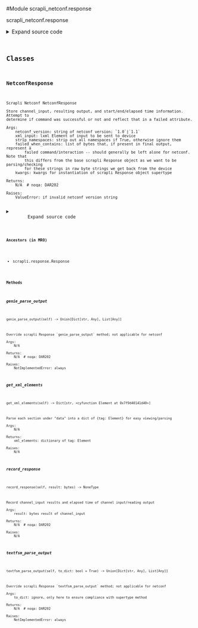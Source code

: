 <link rel="preload stylesheet" as="style" href="https://cdnjs.cloudflare.com/ajax/libs/10up-sanitize.css/11.0.1/sanitize.min.css" integrity="sha256-PK9q560IAAa6WVRRh76LtCaI8pjTJ2z11v0miyNNjrs=" crossorigin>
<link rel="preload stylesheet" as="style" href="https://cdnjs.cloudflare.com/ajax/libs/10up-sanitize.css/11.0.1/typography.min.css" integrity="sha256-7l/o7C8jubJiy74VsKTidCy1yBkRtiUGbVkYBylBqUg=" crossorigin>
<link rel="stylesheet preload" as="style" href="https://cdnjs.cloudflare.com/ajax/libs/highlight.js/10.1.1/styles/github.min.css" crossorigin>
<script defer src="https://cdnjs.cloudflare.com/ajax/libs/highlight.js/10.1.1/highlight.min.js" integrity="sha256-Uv3H6lx7dJmRfRvH8TH6kJD1TSK1aFcwgx+mdg3epi8=" crossorigin></script>
<script>window.addEventListener('DOMContentLoaded', () => hljs.initHighlighting())</script>















#Module scrapli_netconf.response

scrapli_netconf.response

<details class="source">
    <summary>
        <span>Expand source code</span>
    </summary>
    <pre>
        <code class="python">
"""scrapli_netconf.response"""
import logging
import re
from datetime import datetime
from typing import Any, Dict, List, Optional, Tuple, Union

from lxml import etree
from lxml.etree import Element

from scrapli.response import Response
from scrapli_netconf.constants import NetconfVersion
from scrapli_netconf.helper import remove_namespaces

LOG = logging.getLogger("response")

# "chunk match" matches two groups per section returned from the netconf server, first the length of
# the response, and second the response itself. we use the length of the response to validate the
# response is in fact X length. this regex is basically "start at line feed, and match "#123" where
# "123" is obviously any length of digits... then we don't capture zero or more newlines because we
# dont care about them. Next we have the main capture group -- this starts with a negative lookahead
# that says we want to stop matching as soon as we hit another "#123" *or* a "##" (end of message),
# after that we match anything "." and that is the "body" of the response
CHUNK_MATCH_1_1 = re.compile(pattern=rb"^#(\d+)(?:\n*)(((?!#\d+\n+|##).)*)", flags=re.M | re.S)

PARSER = etree.XMLParser(remove_blank_text=True, recover=True)


class NetconfResponse(Response):
    def __init__(
        self,
        netconf_version: NetconfVersion,
        xml_input: Element,
        strip_namespaces: bool = True,
        failed_when_contains: Optional[Union[bytes, List[bytes]]] = None,
        **kwargs: Any,
    ):
        """
        Scrapli Netconf NetconfResponse

        Store channel_input, resulting output, and start/end/elapsed time information. Attempt to
        determine if command was successful or not and reflect that in a failed attribute.

        Args:
            netconf_version: string of netconf version; `1.0`|`1.1`
            xml_input: lxml Element of input to be sent to device
            strip_namespaces: strip out all namespaces if True, otherwise ignore them
            failed_when_contains: list of bytes that, if present in final output, represent a
                failed command/interaction -- should generally be left alone for netconf. Note that
                this differs from the base scrapli Response object as we want to be parsing/checking
                for these strings in raw byte strings we get back from the device
            kwargs: kwargs for instantiation of scrapli Response object supertype

        Returns:
            N/A  # noqa: DAR202

        Raises:
            ValueError: if invalid netconf_version string

        """
        if netconf_version not in (NetconfVersion.VERSION_1_0, NetconfVersion.VERSION_1_1):
            raise ValueError(f"`netconf_version` should be one of 1.0|1.1, got `{netconf_version}`")

        self.netconf_version = netconf_version
        self.xml_input = xml_input
        self.strip_namespaces = strip_namespaces
        self.xml_result: Element

        super().__init__(**kwargs)

        if failed_when_contains is None:
            # match on both opening and closing tags too so we never have to think about/compare
            # things with namespaces (the closing tags wont have namespaces)
            failed_when_contains = [
                b"</rpc-error>",
                b"</rpc-errors>",
                b"<rpc-error>",
                b"<rpc-errors>",
            ]
        if isinstance(failed_when_contains, bytes):
            failed_when_contains = [failed_when_contains]
        self.failed_when_contains = failed_when_contains

        self.error_messages: List[str] = []

    def record_response(self, result: bytes) -> None:
        """
        Record channel_input results and elapsed time of channel input/reading output

        Args:
            result: bytes result of channel_input

        Returns:
            N/A  # noqa: DAR202

        Raises:
            N/A

        """
        self.finish_time = datetime.now()
        self.elapsed_time = (self.finish_time - self.start_time).total_seconds()
        self.raw_result = result

        if not self.failed_when_contains:
            self.failed = False
        elif not any(err in self.raw_result for err in self.failed_when_contains):
            self.failed = False

        if self.netconf_version == NetconfVersion.VERSION_1_0:
            self._record_response_netconf_1_0()
        else:
            self._record_response_netconf_1_1()

        if self.failed:
            self._fetch_error_messages()

    def _record_response_netconf_1_0(self) -> None:
        """
        Record response for netconf version 1.0

        Args:
            N/A

        Returns:
            N/A  # noqa: DAR202

        Raises:
            N/A

        """
        # remove the message end characters and xml document header see:
        # https://github.com/scrapli/scrapli_netconf/issues/1
        self.xml_result = etree.fromstring(
            self.raw_result.replace(b"]]>]]>", b"").replace(
                b'<?xml version="1.0" encoding="UTF-8"?>', b""
            ),
            parser=PARSER,
        )

        if self.strip_namespaces:
            self.xml_result = remove_namespaces(self.xml_result)
            self.result = etree.tostring(self.xml_result, pretty_print=True).decode()
        else:
            self.result = etree.tostring(self.xml_result, pretty_print=True).decode()

    def _validate_chunk_size_netconf_1_1(self, result: Tuple[str, bytes]) -> None:
        """
        Validate individual chunk size; handle parsing trailing new lines for chunk sizes

        It seems that some platforms behave slightly differently than others (looking at you IOSXE)
        in the way they count chunk sizes with respect to trailing whitespace. Per my reading of the
        RFC, the response for a netconf 1.1 response should look like this:

        ```
        ##XYZ
        <somexml>
        ##
        ```

        Where "XYZ" is an integer number of the count of chars in the following chunk (the chars up
        to the next "##" symbols), then the actual XML response, then a new line(!!!!) and a pair of
        hash symbols to indicate the chunk is complete.

        IOSXE seems to *not* want to see the newline between the XML payload and the double hash
        symbols... instead when it sees that newline it immediately returns the response. This
        breaks the core behavior of scrapli in that scrapli always writes the input, then reads the
        written inputs off the channel *before* sending a return character. This ensures that we
        never have to deal with stripping out the inputs and such because it has already been read.
        With IOSXE Behaving this way, we have to instead use `send_input` with the `eager` flag set
        -- this means that we do *not* read the inputs, we simply send a return. We then have to do
        a little extra parsing to strip out the inputs, but thats no big deal...

        Where this finally gets to "spacing" -- IOSXE seems to include trailing newlines *sometimes*
        but not other times, whereas IOSXR (for example) *always* counts a single trailing newline
        (after the XML). SO.... long story long... (the above chunk stuff doesn't necessarily matter
        for this, but felt like as good a place to document it as any...) this method deals w/
        newline counts -- we check the expected chunk length against the actual char count, the char
        count with all trailing whitespace stripped, and the count of the chunk + a *single*
        trailing newline character...

        FIN

        Args:
            result: Tuple from re.findall parsing the full response object

        Returns:
            N/A  # noqa: DAR202

        Raises:
            N/A

        """
        expected_len = int(result[0])
        result_value = result[1]

        actual_len = len(result_value)
        rstripped_len = len(result_value.rstrip())

        trailing_newline_count = actual_len - rstripped_len
        if trailing_newline_count > 1:
            extraneous_trailing_newline_count = trailing_newline_count - 1
        else:
            extraneous_trailing_newline_count = 1
        trimmed_newline_len = actual_len - extraneous_trailing_newline_count

        if rstripped_len == 0:
            # at least nokia tends to have itty bitty chunks of one element, and/or chunks that have
            # *only* whitespace and our regex ignores this, so if there was/is nothing in the result
            # section we can assume it was just whitespace and move on w/our lives
            actual_len = expected_len

        if expected_len == actual_len:
            return
        if expected_len == rstripped_len:
            return
        if expected_len == trimmed_newline_len:
            return

        LOG.critical(
            f"Return element length invalid, expected {expected_len} got {actual_len} for "
            f"element: {repr(result_value)}"
        )
        self.failed = True

    def _record_response_netconf_1_1(self) -> None:
        """
        Record response for netconf version 1.1

        Args:
            N/A

        Returns:
            N/A  # noqa: DAR202

        Raises:
            N/A

        """
        result_sections = re.findall(pattern=CHUNK_MATCH_1_1, string=self.raw_result)

        # validate all received data
        for result in result_sections:
            self._validate_chunk_size_netconf_1_1(result=result)

        self.xml_result = etree.fromstring(
            b"\n".join(
                [
                    # remove the message end characters and xml document header see:
                    # https://github.com/scrapli/scrapli_netconf/issues/1
                    result[1].replace(b'<?xml version="1.0" encoding="UTF-8"?>', b"")
                    for result in result_sections
                ]
            ),
            parser=PARSER,
        )

        if self.strip_namespaces:
            self.xml_result = remove_namespaces(self.xml_result)
            self.result = etree.tostring(self.xml_result, pretty_print=True).decode()
        else:
            self.result = etree.tostring(self.xml_result, pretty_print=True).decode()

    def _fetch_error_messages(self) -> None:
        """
        Fetch all error messages (if any)

        RFC states that there MAY be more than one rpc-error so we just xpath for all
        "error-message" tags and pull out the text of those elements. The strip is just to remove
        leading/trailing white space to make things look a bit nicer.

        Args:
            N/A

        Returns:
            N/A  # noqa: DAR202

        Raises:
            N/A

        """
        err_messages = self.xml_result.xpath("//rpc-error/error-message")
        self.error_messages = [err.text.strip() for err in err_messages]

    def get_xml_elements(self) -> Dict[str, Element]:
        """
        Parse each section under "data" into a dict of {tag: Element} for easy viewing/parsing

        Args:
            N/A

        Returns:
            xml_elements: dictionary of tag: Element

        Raises:
            N/A

        """
        xml_elements = {}
        data_element = self.xml_result.find("data", namespaces=self.xml_result.nsmap)

        # juniper doesn't return data in a "data" element for bare rpc calls, guard against that
        # breaking the iterchildren()
        if data_element is not None:
            for child in data_element.iterchildren():
                _tag = etree.QName(child.tag).localname
                xml_elements[_tag] = child
        return xml_elements

    def textfsm_parse_output(self, to_dict: bool = True) -> Union[Dict[str, Any], List[Any]]:
        """
        Override scrapli Response `textfsm_parse_output` method; not applicable for netconf

        Args:
            to_dict: ignore, only here to ensure compliance with supertype method

        Returns:
            N/A  # noqa: DAR202

        Raises:
            NotImplementedError: always

        """
        raise NotImplementedError("No textfsm parsing for netconf output!")

    def genie_parse_output(self) -> Union[Dict[str, Any], List[Any]]:
        """
        Override scrapli Response `genie_parse_output` method; not applicable for netconf

        Args:
            N/A

        Returns:
            N/A  # noqa: DAR202

        Raises:
            NotImplementedError: always

        """
        raise NotImplementedError("No genie parsing for netconf output!")
        </code>
    </pre>
</details>



## Classes

### NetconfResponse


```text
Scrapli Netconf NetconfResponse

Store channel_input, resulting output, and start/end/elapsed time information. Attempt to
determine if command was successful or not and reflect that in a failed attribute.

Args:
    netconf_version: string of netconf version; `1.0`|`1.1`
    xml_input: lxml Element of input to be sent to device
    strip_namespaces: strip out all namespaces if True, otherwise ignore them
    failed_when_contains: list of bytes that, if present in final output, represent a
        failed command/interaction -- should generally be left alone for netconf. Note that
        this differs from the base scrapli Response object as we want to be parsing/checking
        for these strings in raw byte strings we get back from the device
    kwargs: kwargs for instantiation of scrapli Response object supertype

Returns:
    N/A  # noqa: DAR202

Raises:
    ValueError: if invalid netconf_version string
```

<details class="source">
    <summary>
        <span>Expand source code</span>
    </summary>
    <pre>
        <code class="python">
class NetconfResponse(Response):
    def __init__(
        self,
        netconf_version: NetconfVersion,
        xml_input: Element,
        strip_namespaces: bool = True,
        failed_when_contains: Optional[Union[bytes, List[bytes]]] = None,
        **kwargs: Any,
    ):
        """
        Scrapli Netconf NetconfResponse

        Store channel_input, resulting output, and start/end/elapsed time information. Attempt to
        determine if command was successful or not and reflect that in a failed attribute.

        Args:
            netconf_version: string of netconf version; `1.0`|`1.1`
            xml_input: lxml Element of input to be sent to device
            strip_namespaces: strip out all namespaces if True, otherwise ignore them
            failed_when_contains: list of bytes that, if present in final output, represent a
                failed command/interaction -- should generally be left alone for netconf. Note that
                this differs from the base scrapli Response object as we want to be parsing/checking
                for these strings in raw byte strings we get back from the device
            kwargs: kwargs for instantiation of scrapli Response object supertype

        Returns:
            N/A  # noqa: DAR202

        Raises:
            ValueError: if invalid netconf_version string

        """
        if netconf_version not in (NetconfVersion.VERSION_1_0, NetconfVersion.VERSION_1_1):
            raise ValueError(f"`netconf_version` should be one of 1.0|1.1, got `{netconf_version}`")

        self.netconf_version = netconf_version
        self.xml_input = xml_input
        self.strip_namespaces = strip_namespaces
        self.xml_result: Element

        super().__init__(**kwargs)

        if failed_when_contains is None:
            # match on both opening and closing tags too so we never have to think about/compare
            # things with namespaces (the closing tags wont have namespaces)
            failed_when_contains = [
                b"</rpc-error>",
                b"</rpc-errors>",
                b"<rpc-error>",
                b"<rpc-errors>",
            ]
        if isinstance(failed_when_contains, bytes):
            failed_when_contains = [failed_when_contains]
        self.failed_when_contains = failed_when_contains

        self.error_messages: List[str] = []

    def record_response(self, result: bytes) -> None:
        """
        Record channel_input results and elapsed time of channel input/reading output

        Args:
            result: bytes result of channel_input

        Returns:
            N/A  # noqa: DAR202

        Raises:
            N/A

        """
        self.finish_time = datetime.now()
        self.elapsed_time = (self.finish_time - self.start_time).total_seconds()
        self.raw_result = result

        if not self.failed_when_contains:
            self.failed = False
        elif not any(err in self.raw_result for err in self.failed_when_contains):
            self.failed = False

        if self.netconf_version == NetconfVersion.VERSION_1_0:
            self._record_response_netconf_1_0()
        else:
            self._record_response_netconf_1_1()

        if self.failed:
            self._fetch_error_messages()

    def _record_response_netconf_1_0(self) -> None:
        """
        Record response for netconf version 1.0

        Args:
            N/A

        Returns:
            N/A  # noqa: DAR202

        Raises:
            N/A

        """
        # remove the message end characters and xml document header see:
        # https://github.com/scrapli/scrapli_netconf/issues/1
        self.xml_result = etree.fromstring(
            self.raw_result.replace(b"]]>]]>", b"").replace(
                b'<?xml version="1.0" encoding="UTF-8"?>', b""
            ),
            parser=PARSER,
        )

        if self.strip_namespaces:
            self.xml_result = remove_namespaces(self.xml_result)
            self.result = etree.tostring(self.xml_result, pretty_print=True).decode()
        else:
            self.result = etree.tostring(self.xml_result, pretty_print=True).decode()

    def _validate_chunk_size_netconf_1_1(self, result: Tuple[str, bytes]) -> None:
        """
        Validate individual chunk size; handle parsing trailing new lines for chunk sizes

        It seems that some platforms behave slightly differently than others (looking at you IOSXE)
        in the way they count chunk sizes with respect to trailing whitespace. Per my reading of the
        RFC, the response for a netconf 1.1 response should look like this:

        ```
        ##XYZ
        <somexml>
        ##
        ```

        Where "XYZ" is an integer number of the count of chars in the following chunk (the chars up
        to the next "##" symbols), then the actual XML response, then a new line(!!!!) and a pair of
        hash symbols to indicate the chunk is complete.

        IOSXE seems to *not* want to see the newline between the XML payload and the double hash
        symbols... instead when it sees that newline it immediately returns the response. This
        breaks the core behavior of scrapli in that scrapli always writes the input, then reads the
        written inputs off the channel *before* sending a return character. This ensures that we
        never have to deal with stripping out the inputs and such because it has already been read.
        With IOSXE Behaving this way, we have to instead use `send_input` with the `eager` flag set
        -- this means that we do *not* read the inputs, we simply send a return. We then have to do
        a little extra parsing to strip out the inputs, but thats no big deal...

        Where this finally gets to "spacing" -- IOSXE seems to include trailing newlines *sometimes*
        but not other times, whereas IOSXR (for example) *always* counts a single trailing newline
        (after the XML). SO.... long story long... (the above chunk stuff doesn't necessarily matter
        for this, but felt like as good a place to document it as any...) this method deals w/
        newline counts -- we check the expected chunk length against the actual char count, the char
        count with all trailing whitespace stripped, and the count of the chunk + a *single*
        trailing newline character...

        FIN

        Args:
            result: Tuple from re.findall parsing the full response object

        Returns:
            N/A  # noqa: DAR202

        Raises:
            N/A

        """
        expected_len = int(result[0])
        result_value = result[1]

        actual_len = len(result_value)
        rstripped_len = len(result_value.rstrip())

        trailing_newline_count = actual_len - rstripped_len
        if trailing_newline_count > 1:
            extraneous_trailing_newline_count = trailing_newline_count - 1
        else:
            extraneous_trailing_newline_count = 1
        trimmed_newline_len = actual_len - extraneous_trailing_newline_count

        if rstripped_len == 0:
            # at least nokia tends to have itty bitty chunks of one element, and/or chunks that have
            # *only* whitespace and our regex ignores this, so if there was/is nothing in the result
            # section we can assume it was just whitespace and move on w/our lives
            actual_len = expected_len

        if expected_len == actual_len:
            return
        if expected_len == rstripped_len:
            return
        if expected_len == trimmed_newline_len:
            return

        LOG.critical(
            f"Return element length invalid, expected {expected_len} got {actual_len} for "
            f"element: {repr(result_value)}"
        )
        self.failed = True

    def _record_response_netconf_1_1(self) -> None:
        """
        Record response for netconf version 1.1

        Args:
            N/A

        Returns:
            N/A  # noqa: DAR202

        Raises:
            N/A

        """
        result_sections = re.findall(pattern=CHUNK_MATCH_1_1, string=self.raw_result)

        # validate all received data
        for result in result_sections:
            self._validate_chunk_size_netconf_1_1(result=result)

        self.xml_result = etree.fromstring(
            b"\n".join(
                [
                    # remove the message end characters and xml document header see:
                    # https://github.com/scrapli/scrapli_netconf/issues/1
                    result[1].replace(b'<?xml version="1.0" encoding="UTF-8"?>', b"")
                    for result in result_sections
                ]
            ),
            parser=PARSER,
        )

        if self.strip_namespaces:
            self.xml_result = remove_namespaces(self.xml_result)
            self.result = etree.tostring(self.xml_result, pretty_print=True).decode()
        else:
            self.result = etree.tostring(self.xml_result, pretty_print=True).decode()

    def _fetch_error_messages(self) -> None:
        """
        Fetch all error messages (if any)

        RFC states that there MAY be more than one rpc-error so we just xpath for all
        "error-message" tags and pull out the text of those elements. The strip is just to remove
        leading/trailing white space to make things look a bit nicer.

        Args:
            N/A

        Returns:
            N/A  # noqa: DAR202

        Raises:
            N/A

        """
        err_messages = self.xml_result.xpath("//rpc-error/error-message")
        self.error_messages = [err.text.strip() for err in err_messages]

    def get_xml_elements(self) -> Dict[str, Element]:
        """
        Parse each section under "data" into a dict of {tag: Element} for easy viewing/parsing

        Args:
            N/A

        Returns:
            xml_elements: dictionary of tag: Element

        Raises:
            N/A

        """
        xml_elements = {}
        data_element = self.xml_result.find("data", namespaces=self.xml_result.nsmap)

        # juniper doesn't return data in a "data" element for bare rpc calls, guard against that
        # breaking the iterchildren()
        if data_element is not None:
            for child in data_element.iterchildren():
                _tag = etree.QName(child.tag).localname
                xml_elements[_tag] = child
        return xml_elements

    def textfsm_parse_output(self, to_dict: bool = True) -> Union[Dict[str, Any], List[Any]]:
        """
        Override scrapli Response `textfsm_parse_output` method; not applicable for netconf

        Args:
            to_dict: ignore, only here to ensure compliance with supertype method

        Returns:
            N/A  # noqa: DAR202

        Raises:
            NotImplementedError: always

        """
        raise NotImplementedError("No textfsm parsing for netconf output!")

    def genie_parse_output(self) -> Union[Dict[str, Any], List[Any]]:
        """
        Override scrapli Response `genie_parse_output` method; not applicable for netconf

        Args:
            N/A

        Returns:
            N/A  # noqa: DAR202

        Raises:
            NotImplementedError: always

        """
        raise NotImplementedError("No genie parsing for netconf output!")
        </code>
    </pre>
</details>


#### Ancestors (in MRO)
- scrapli.response.Response
#### Methods

    

##### genie_parse_output
`genie_parse_output(self) ‑> Union[Dict[str, Any], List[Any]]`

```text
Override scrapli Response `genie_parse_output` method; not applicable for netconf

Args:
    N/A

Returns:
    N/A  # noqa: DAR202

Raises:
    NotImplementedError: always
```



    

##### get_xml_elements
`get_xml_elements(self) ‑> Dict[str, <cyfunction Element at 0x7f9d40141d40>]`

```text
Parse each section under "data" into a dict of {tag: Element} for easy viewing/parsing

Args:
    N/A

Returns:
    xml_elements: dictionary of tag: Element

Raises:
    N/A
```



    

##### record_response
`record_response(self, result: bytes) ‑> NoneType`

```text
Record channel_input results and elapsed time of channel input/reading output

Args:
    result: bytes result of channel_input

Returns:
    N/A  # noqa: DAR202

Raises:
    N/A
```



    

##### textfsm_parse_output
`textfsm_parse_output(self, to_dict: bool = True) ‑> Union[Dict[str, Any], List[Any]]`

```text
Override scrapli Response `textfsm_parse_output` method; not applicable for netconf

Args:
    to_dict: ignore, only here to ensure compliance with supertype method

Returns:
    N/A  # noqa: DAR202

Raises:
    NotImplementedError: always
```